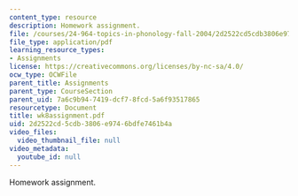 ```yaml
---
content_type: resource
description: Homework assignment.
file: /courses/24-964-topics-in-phonology-fall-2004/2d2522cd5cdb3806e9746bdfe7461b4a_wk8assignment.pdf
file_type: application/pdf
learning_resource_types:
- Assignments
license: https://creativecommons.org/licenses/by-nc-sa/4.0/
ocw_type: OCWFile
parent_title: Assignments
parent_type: CourseSection
parent_uid: 7a6c9b94-7419-dcf7-8fcd-5a6f93517865
resourcetype: Document
title: wk8assignment.pdf
uid: 2d2522cd-5cdb-3806-e974-6bdfe7461b4a
video_files:
  video_thumbnail_file: null
video_metadata:
  youtube_id: null
---
```

Homework assignment.